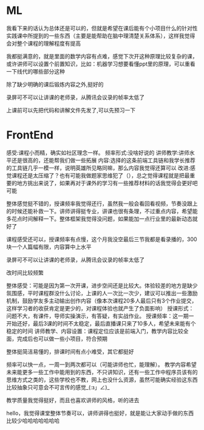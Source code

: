 # ML

我看下来的话认为总体还是可以的，但就是希望在课后能有个小项目什么的针对性实践课中所提到的一些东西（主要是能帮助在脑中理清楚关系体系），这样我觉得会对整个课程的理解程度有提高

我都挺满意的，就是里面的数学内容有点难，感觉下次开这种原理比较复杂的课，或许讲师可以设置个前置知识，比如：机器学习想要看懂ppt里的原理，可以重看一下线代的哪些部分这种

除了缺少明确的课后锻炼内容之外,挺好的

录屏可不可以让讲课的老师录，从腾讯会议录的帧率太低了

上课前可以先把代码和讲解文件先发了,可以先预习一下

# FrontEnd

感受:课程小而精，确实如社区理念一样。  频率形式:没啥好说的  讲师教学:讲师水平还是很高的，还能帮我们做一些拓展  内容:选择的这条前端工具链和我学长推荐的工具链几乎一模一样，说明英雄所见略同嘛，那么内容我觉得还算可以   改进:感觉课程还是太压缩了？也有可能我做题家思维犯了（），总之觉得课程就是把最重要的地方挑出来说了，如果再对于课外的学习有一些推荐材料的话我觉得会更好吧可能

整体感觉挺不错的，授课频率我觉得还行，虽然我一般会看回看视频，节奏没跟上的时候还能补救一下。讲师讲得挺专业，讲课也很有条理，不过重点内容，希望能多花点时间解释一下。整体框架我觉得没问题，如果能加一点行业里的最新动态就好了

课程感受还可以，授课频率有点慢，这个月我没空最后三节我都是看录播的，300块一个人篇幅有限，内容算中上水平

录屏可不可以让讲课的老师录，从腾讯会议录的帧率太低了

改时间比较频繁

整体感受：可能是因为第一次开课，进步空间还是比较大。体验较差的地方是缺少氛围感，平时课程群没什么讨论，上课的人一次比一次少，建议可以推出一些激励机制，鼓励学友多主动输出创作内容（像本次课程20多人最后只有3个作业提交，这样学习者的收获肯定是更少的，对课程体验也就产生了负面影响）
授课形式：问题不大，有课件，导师实操演示，有答疑，有实战作业。
授课频率：这一期一开始还好，最后3课的时间不太稳定，最后直播课只来了10多人，希望未来能有个稳定的时间
讲师教学、内容设置：课程定位应该是前端入门，教学内容比较全面，完成后也可以做一些小项目，符合预期


整体挺简洁易懂的，排课时间有点小难受，其它都挺好

频率可以快一点，一周一到两次都可以（可能讲师也忙，能理解）。
教学内容希望未来能更多一些工作中能用到的东西，不只讲知识，还有一些工作中程序员该有的思维方式之类的，这些学校也不教，网上也没什么资源，虽然可能确实经验这东西比较抽象只可意会不可言传的感觉_(:з」∠)_

教学质量我觉得挺好，而且也喜欢讲师的风格，听的进去


hello，我觉得课堂整体节奏可以，讲师讲得也挺好，就是能让大家动手做的东西比较少哈哈哈哈哈哈哈
